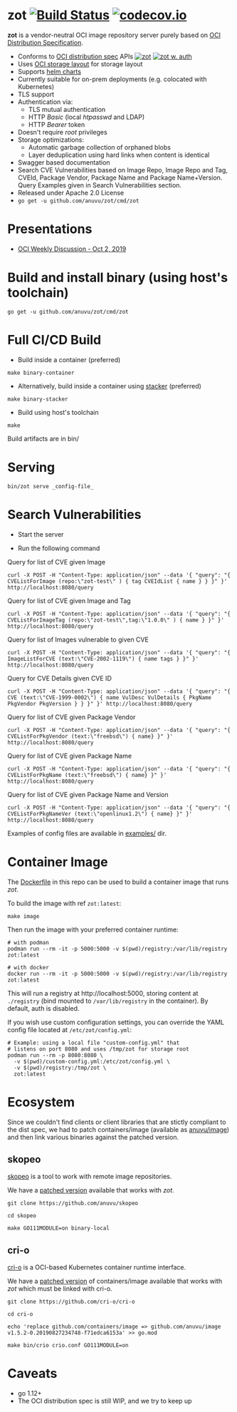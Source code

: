 # zot [![Build Status](https://travis-ci.org/anuvu/zot.svg?branch=master)](https://travis-ci.org/anuvu/zot) [![codecov.io](http://codecov.io/github/anuvu/zot/coverage.svg?branch=master)](http://codecov.io/github/anuvu/zot?branch=master)

**zot** is a vendor-neutral OCI image repository server purely based on 
[OCI Distribution Specification](https://github.com/opencontainers/distribution-spec).

* Conforms to [OCI distribution spec](https://github.com/opencontainers/distribution-spec) APIs [![zot](https://github.com/bloodorangeio/oci-conformance/workflows/zot-1/badge.svg)](https://github.com/bloodorangeio/oci-conformance/actions?query=workflow%3Azot-1) [![zot w. auth](https://github.com/bloodorangeio/oci-distribution-conformance-results/workflows/zot-auth/badge.svg)](https://oci.bloodorange.io/results/report-zot-auth.html)
* Uses [OCI storage layout](https://github.com/opencontainers/image-spec/blob/master/image-layout.md) for storage layout
* Supports [helm charts](https://helm.sh/docs/topics/registries/)
* Currently suitable for on-prem deployments (e.g. colocated with Kubernetes)
* TLS support
* Authentication via:
  * TLS mutual authentication
  * HTTP *Basic* (local _htpasswd_ and LDAP)
  * HTTP *Bearer* token
* Doesn't require _root_ privileges
* Storage optimizations:
  * Automatic garbage collection of orphaned blobs
  * Layer deduplication using hard links when content is identical
* Swagger based documentation
* Search CVE Vulnerabilities based on Image Repo, Image Repo and Tag, CVEId, Package Vendor, Package Name and Package Name+Version. Query Examples given in Search Vulnerabilities section.
* Released under Apache 2.0 License
* ```go get -u github.com/anuvu/zot/cmd/zot```


# Presentations

* [OCI Weekly Discussion - Oct 2, 2019](https://hackmd.io/El8Dd2xrTlCaCG59ns5cwg#October-2-2019)

# Build and install binary (using host's toolchain)

```
go get -u github.com/anuvu/zot/cmd/zot
```

# Full CI/CD Build

* Build inside a container (preferred)

```
make binary-container
```

* Alternatively, build inside a container using [stacker](https://github.com/anuvu/stacker) (preferred)

```
make binary-stacker
```

* Build using host's toolchain

```
make
```

Build artifacts are in bin/

# Serving

```
bin/zot serve _config-file_
```
# Search Vulnerabilities 

* Start the server 

* Run the following command

Query for list of CVE given Image

```
curl -X POST -H "Content-Type: application/json" --data '{ "query": "{ CVEListForImage (repo:\"zot-test\" ) { tag CVEIdList { name } } }" }' http://localhost:8080/query

```

Query for list of CVE given Image and Tag
```
curl -X POST -H "Content-Type: application/json" --data '{ "query": "{ CVEListForImageTag (repo:\"zot-test\",tag:\"1.0.0\" ) { name } }" }' http://localhost:8080/query

```

Query for list of Images vulnerable to given CVE

```
curl -X POST -H "Content-Type: application/json" --data '{ "query": "{ ImageListForCVE (text:\"CVE-2002-1119\") { name tags } }" }' http://localhost:8080/query

```

Query for CVE Details given CVE ID
``` 
curl -X POST -H "Content-Type: application/json" --data '{ "query": "{ CVE (text:\"CVE-1999-0002\") { name VulDesc VulDetails { PkgName PkgVendor PkgVersion } } }" }' http://localhost:8080/query

```
Query for list of CVE given Package Vendor
```
curl -X POST -H "Content-Type: application/json" --data '{ "query": "{ CVEListForPkgVendor (text:\"freebsd\") { name} }" }' http://localhost:8080/query 
```
Query for list of CVE given Package Name
``` 
curl -X POST -H "Content-Type: application/json" --data '{ "query": "{ CVEListForPkgName (text:\"freebsd\") { name} }" }' http://localhost:8080/query

```

Query for list of CVE given Package Name and Version
```
curl -X POST -H "Content-Type: application/json" --data '{ "query": "{ CVEListForPkgNameVer (text:\"openlinux1.2\") { name} }" }' http://localhost:8080/query

```

Examples of config files are available in [examples/](examples/) dir.

# Container Image

The [Dockerfile](./Dockerfile) in this repo can be used to build a container image
that runs _zot_.

To build the image with ref `zot:latest`:

```
make image
```

Then run the image with your preferred container runtime:

```
# with podman
podman run --rm -it -p 5000:5000 -v $(pwd)/registry:/var/lib/registry zot:latest

# with docker
docker run --rm -it -p 5000:5000 -v $(pwd)/registry:/var/lib/registry zot:latest
```

This will run a registry at http://localhost:5000, storing content at `./registry` 
(bind mounted to `/var/lib/registry` in the container). By default, auth is disabled.

If you wish use custom configuration settings, you can override
the YAML config file located at `/etc/zot/config.yml`:

```
# Example: using a local file "custom-config.yml" that
# listens on port 8080 and uses /tmp/zot for storage root
podman run --rm -p 8080:8080 \
  -v $(pwd)/custom-config.yml:/etc/zot/config.yml \
  -v $(pwd)/registry:/tmp/zot \
  zot:latest
```

# Ecosystem

Since we couldn't find clients or client libraries that are stictly compliant to
the dist spec, we had to patch containers/image (available as [anuvu/image](https://github.com/anuvu/image)) and
then link various binaries against the patched version.

## skopeo

[skopeo](https://github.com/containers/skopeo) is a tool to work with remote
image repositories.

We have a [patched version](https://github.com/anuvu/skopeo) available that
works with _zot_.

```
git clone https://github.com/anuvu/skopeo

cd skopeo

make GO111MODULE=on binary-local
```

## cri-o

[cri-o](https://github.com/cri-o/cri-o) is a OCI-based Kubernetes container
runtime interface.

We have a [patched version](https://github.com/anuvu/image) of containers/image
available that works with _zot_ which must be linked with cri-o.

```
git clone https://github.com/cri-o/cri-o

cd cri-o

echo 'replace github.com/containers/image => github.com/anuvu/image v1.5.2-0.20190827234748-f71edca6153a' >> go.mod

make bin/crio crio.conf GO111MODULE=on

```

# Caveats

* go 1.12+
* The OCI distribution spec is still WIP, and we try to keep up
